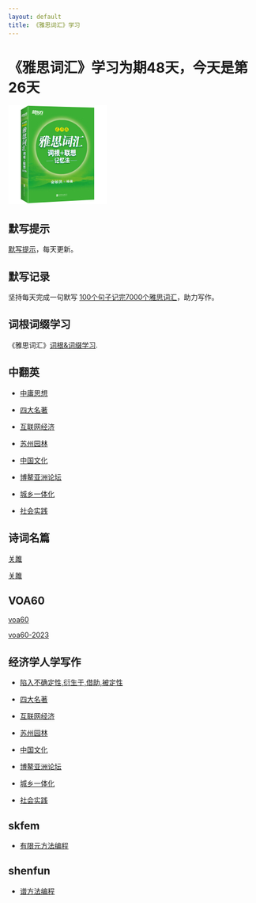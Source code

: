 ```yaml
---
layout: default
title: 《雅思词汇》学习
---
```



# 《雅思词汇》学习为期48天，今天是第26天

<img src="images/ielts_vocabulary.jpg" alt="the cover of book"/>

## 默写提示

[默写提示](ielts-silent-writing.html)，每天更新。


## 默写记录
    
坚持每天完成一句默写 [100个句子记完7000个雅思词汇](ielts100.html)，助力写作。

## 词根词缀学习

《雅思词汇》[词根&词缀学习](ielts-root.html).

## 中翻英

* [中庸思想](zh2en/zh2en01.html)

* [四大名著](zh2en/zh2en02.html)

* [互联网经济](zh2en/zh2en03.html)

* [苏州园林](zh2en/zh2en04.html)

* [中国文化](zh2en/zh2en05.html)

* [博鳌亚洲论坛](zh2en/zh2en06.html)

* [城乡一体化](zh2en/zh2en07.html)

* [社会实践](zh2en/zh2en08.html)


## 诗词名篇

[关雎](poem-001.html)

[关雎](Poem/poem-001.html)

## VOA60

[voa60](learningenglish-voanews.html)

[voa60-2023](voa60-2023.html)

## 经济学人学写作

* [陷入不确定性,衍生于,借助,被定性](TheEconomist/TE01.html)

* [四大名著](TheEconomist/TE02.html)

* [互联网经济](TheEconomist/TE03.html)

* [苏州园林](TheEconomist/TE04.html)

* [中国文化](TheEconomist/TE05.html)

* [博鳌亚洲论坛](TheEconomist/TE06.html)

* [城乡一体化](TheEconomist/TE07.html)

* [社会实践](TheEconomist/TE08.html)

## skfem

* [有限元方法编程](skfem/skfem01.html)

## shenfun

* [谱方法编程](shenfun/shenfun01.html)


